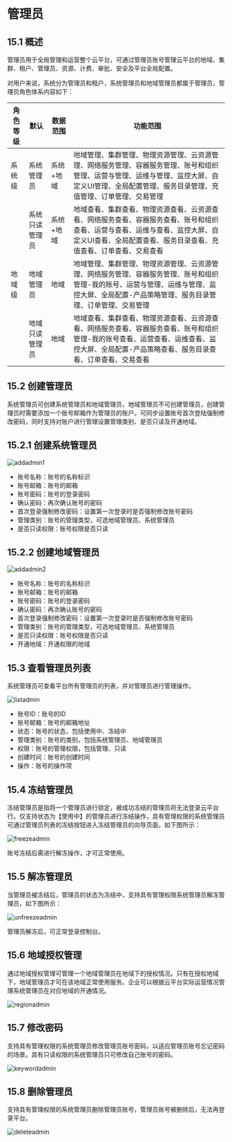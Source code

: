# 管理员

## 15.1 概述

管理员用于全局管理和运营整个云平台，可通过管理员账号管理云平台的地域、集群、租户、管理员、资源、计费、审批、安全及平台全局配置。

对用户来说，系统分为管理员和租户，系统管理员和地域管理员都属于管理员，管理员角色体系内容如下：

| 角色等级 | 默认 | 数据范围 | 功能范围 | 
|----------|-------|--------------------------------|---------------------------------------------------------|
| 系统级         | 系统管理员  | 系统+地域 | 地域管理、集群管理、物理资源管理、云资源管理、网络服务管理、容器服务管理、账号和组织管理、运营与管理、运维与管理、监控大屏、自定义UI管理、全局配置管理、服务目录管理、充值管理、订单管理、交易管理 |
|             | 系统只读管理员        | 系统+地域              | 地域查看、集群查看、物理资源查看、云资源查看、网络服务查看、容器服务查看、账号和组织查看、运营与查看、运维与查看、监控大屏、自定义UI查看、全局配置查看、服务目录查看、充值查看、订单查看、交易查看  |
| 地域级  | 地域管理员 | 地域 | 地域管理、集群管理、物理资源管理、云资源管理、网络服务管理、容器服务管理、账号和组织管理-我的账号、运营与管理、运维与管理、监控大屏、全局配置-产品策略管理、服务目录管理、订单管理、交易管理 |
|              | 地域只读管理员 | 地域 | 地域查看、集群查看、物理资源查看、云资源查看、网络服务查看、容器服务查看、账号和组织管理-我的账号查看、运营查看、运维查看、监控大屏、全局配置-产品策略查看、服务目录查看、订单查看、交易查看  |


## 15.2 创建管理员

系统管理员可创建系统管理员和地域管理员，地域管理员不可创建管理员，创建管理员时需要添加一个账号邮箱作为管理员的账户。可同步设置账号首次登陆强制修改密码，同时支持对账户进行管理设置管理类别、是否只读及开通地域。

## 15.2.1 创建系统管理员

![addadmin1](../images/adminguide/addadmin1.png)

* 账号名称：账号的名称标识
* 账号邮箱：账号的邮箱
* 账号密码：账号的登录密码
* 确认密码：再次确认账号的密码
* 首次登录强制修改密码：设置第一次登录时是否强制修改账号密码
* 管理类别：账号的管理类型，可选地域管理员、系统管理员
* 是否只读权限：账号权限是否只读

## 15.2.2 创建地域管理员

![addadmin2](../images/adminguide/addadmin2.png)

* 账号名称：账号的名称标识
* 账号邮箱：账号的邮箱
* 账号密码：账号的登录密码
* 确认密码：再次确认账号的密码
* 首次登录强制修改密码：设置第一次登录时是否强制修改账号密码
* 管理类别：账号的管理类型，可选地域管理员、系统管理员
* 是否只读权限：账号权限是否只读
* 开通地域：开通权限的地域

## 15.3 查看管理员列表

系统管理员可查看平台所有管理员的列表，并对管理员进行管理操作。

![listadmin](../images/adminguide/listadmin.png)

* 账号ID：账号的ID
* 账号邮箱：账号的邮箱地址
* 状态：账号的状态，包括使用中、冻结中
* 管理类别：账号的类别，包括系统管理员、地域管理员
* 权限：账号的管理权限，包括管理、只读
* 创建时间：账号的创建时间
* 操作：账号的操作项

## 15.4 冻结管理员

冻结管理员是指将一个管理员进行锁定，被成功冻结的管理员将无法登录云平台行。仅支持状态为【使用中】的管理员进行冻结操作，具有管理权限的系统管理员可通过管理员列表的冻结按钮进入冻结管理员的向导页面，如下图所示：

![freezeadmin](../images/adminguide/freezeadmin.png)

账号冻结后需进行解冻操作，才可正常使用。

## 15.5 解冻管理员

当管理员被冻结后，管理员的状态为冻结中，支持具有管理权限系统管理员解冻管理员，如下图所示：

![unfreezeadmin](../images/adminguide/unfreezeadmin.png)

管理员解冻后，可正常登录控制台。

## 15.6 地域授权管理

通过地域授权管理可管理一个地域管理员在地域下的授权情况。只有在授权地域下，地域管理员才可在该地域正常使用服务。企业可以根据云平台实际运营情况管理系统管理员在对应地域的开通情况。

![regionadmin](../images/adminguide/regionadmin.png)

## 15.7 修改密码

支持具有管理权限的系统管理员修改管理员账号密码，以适应管理员账号忘记密码的场景。具有只读权限的系统管理员只可修改自己账号的密码。

![keywordadmin](../images/adminguide/keywordadmin.png)

## 15.8 删除管理员

支持具有管理权限的系统管理员删除管理员账号，管理员账号被删除后，无法再登录平台。

![deleteadmin](../images/adminguide/deleteadmin.png)
